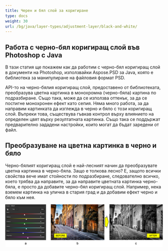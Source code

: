 ```yaml
---
title: Черен и бял слой за коригиране
type: docs
weight: 30
url: /bg/java/layer-types/adjustment-layer/black-and-white/
---
```


## **Работа с черно-бял коригиращ слой във Photoshop с Java**
В тази статия ще покажем как да работим с черно-бял коригиращ слой в документи на Photoshop, използвайки Aspose.PSD за Java, която е библиотека за манипулиране на файловия формат PSD.

API-то на черно-бялия коригиращ слой, предоставено от библиотеката, преобразува цветна картинка в монохромна (черно-бяла) картина по подразбиране. Също така, може да се използва оттенък, за да се постигне монохронен ефект като сепия. Няма много работа, за да направим картинката да изглежда в черно и бяло с този коригиращ слой. Въпреки това, съществува гъвкав контрол върху влиянието на определен цвят върху резултатната картинка. Също така се поддържат предварително зададени настройки, които могат да бъдат заредени от файл.

## **Преобразуване на цветна картинка в черно и бяло**
Черно-бялият коригиращ слой е най-лесният начин да преобразувате цветна картинка в черно-бяла. Защо е толкова лесно? Е, защото всички свойства вече имат стойности по подразбиране, следователно всичко, което трябва да направите, за да направите цветната картинка черно-бяла, е просто да добавите черно-бял коригиращ слой. Например, нека вземем картинка на уличка в стария град и да добавим ефект черно и бяло към нея.

![Фигура 1 на черно-бял коригиращ слой](black-and-white-adjustment-layer-figure-1.png)
